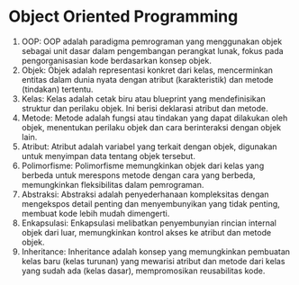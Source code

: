 # Object Oriented Programming

1. OOP: OOP adalah paradigma pemrograman yang menggunakan objek sebagai unit dasar dalam pengembangan perangkat lunak, fokus pada pengorganisasian kode berdasarkan konsep objek.
2. Objek: Objek adalah representasi konkret dari kelas, mencerminkan entitas dalam dunia nyata dengan atribut (karakteristik) dan metode (tindakan) tertentu.
3. Kelas: Kelas adalah cetak biru atau blueprint yang mendefinisikan struktur dan perilaku objek. Ini berisi deklarasi atribut dan metode.
4. Metode: Metode adalah fungsi atau tindakan yang dapat dilakukan oleh objek, menentukan perilaku objek dan cara berinteraksi dengan objek lain.
5. Atribut: Atribut adalah variabel yang terkait dengan objek, digunakan untuk menyimpan data tentang objek tersebut.
6. Polimorfisme: Polimorfisme memungkinkan objek dari kelas yang berbeda untuk merespons metode dengan cara yang berbeda, memungkinkan fleksibilitas dalam pemrograman.
7. Abstraksi: Abstraksi adalah penyederhanaan kompleksitas dengan mengekspos detail penting dan menyembunyikan yang tidak penting, membuat kode lebih mudah dimengerti.
8. Enkapsulasi: Enkapsulasi melibatkan penyembunyian rincian internal objek dari luar, memungkinkan kontrol akses ke atribut dan metode objek.
9. Inheritance: Inheritance adalah konsep yang memungkinkan pembuatan kelas baru (kelas turunan) yang mewarisi atribut dan metode dari kelas yang sudah ada (kelas dasar), mempromosikan reusabilitas kode.